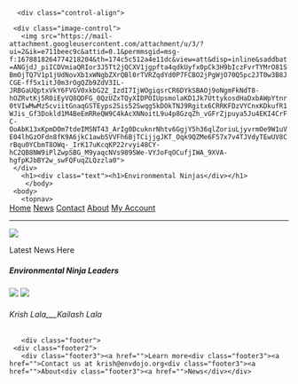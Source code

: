 <html>
  <head>
    <title>Environmental Ninjas.</title>
    <link rel="stylesheet" a href="News.css">
   </head>
 <body>
   
   <div class="header-controls">
     <div class="header">
       <div class="header2"
     
   
      <div class="control-align">
       
     <div class="image-control">
       <img src="https://mail-attachment.googleusercontent.com/attachment/u/3/?ui=2&ik=e711beec9c&attid=0.1&permmsgid=msg-f:1678818264774218204&th=174c5c512a4e11dc&view=att&disp=inline&saddbat=ANGjdJ_piICDVmiaQRIor3J5Tt2jQCXV1jgpfta4qdkUyfx0pCk3H9bIczFvrTYMrO81SBmOjTQ7V1p1jUdNovXb1xWNgbZXrQBl0rTVRZqdYd0P7FCBO2jPgWjO70Q5pc2JT0w3B8JCGE-ff5x1itJ0m3rOgQZb9ZdV3IL-JRBGaUQptxVkY6FVGV0xkbG2Z_IzdI7IjWOgiqsrCR6DYkSBAOj9oNgmFkNdT8-hOZRvtKj5R0iEyVQ8QDFG_0QzUZxTQyXIDPOIUpsmolaKD1Jk7UttykosdHaDxbAWpYtnr0tVIwMwMz5cviitGnaqGSTEyps2Sis52Swqg5kDOkTNJ9Rgitx6CRRKFDzVYCnxKDkufR1WJis_Gf3Dokld1M4BeEmRReQW9C4kAcXNNoitL9u4p8GzqZh_vGFrZjpuya5Ju4EKI4CrFC-OoAbK13xKpmDOm7tdeIMSNT43_ArIg0DcuknrNhtv6GgjY5h36qlZoriuLjyvrmOe9W1uVE04lhGzOFdn8fK9A6jkC1awb5VVFh6BjTCijjgJKT_Oqk9QZMe6F57x7v4TJVdyTEwUV8CrBqu0YCbmT8OWq-_IrK17uKcqKP22rvyi48CY-hC2QB8NW9iPlZwpSBG_M9yaqcNVs989SWe-VYJoFqOCufjIWA_9XVA-hgfpKJbBY2w_swFQFuqZLQzzla0">
     </div>
       <h1><div class="text"><h1>Environmental Ninjas</div></h1>
        </body>
     <body>
       <topnav>
<div class="topnav">
  <a href="http://127.0.0.1:51774/index.html">Home</a>
  <a class="active" href="file:///C:/Users/Krish/Downloads/Envninja/news/News.html">News</a>
  <a href="http://127.0.0.1:52174/contact.html">Contact</a>
  <a href="http://127.0.0.1:52284/about.html">About</a>
  <a href="http://127.0.0.1:52473/myaccount.html">My Account</a>   
 </div>
       </topnav>
       <hr><p><img src="https://mail-attachment.googleusercontent.com/attachment/u/3/?ui=2&ik=e711beec9c&attid=0.1&permmsgid=msg-f:1678907466269005570&th=174cad7201b71702&view=att&disp=inline&saddbat=ANGjdJ9WmE5zqzQ4xRZyDgP-ZNnR0Va_jHe6jCCy3SnjxT_ViMMyTy5XOgj8sdcf2J6Zn3w5fVboA6nccg8K7cEB817-e7-0gnT1CNQdiwUVedQkdgUc_v1CuhwpMbHbsQpxZDj4_tbvHK5YO7ci0jwEiBuuZYW0qCRZdYZGfF14aSxI8nyet_BZDBhG5e-ri5Ulv28NaZi_yE-FKIJj-g6Wjf0M805sODFd2E8aFYHO8YHAZBAnIlC6DZRiuiM9a_GWPMsO4lFRZL0v8i5LwFnEkZvafMn1qDbWD7boaylhlJCATvSDGoiLyTEbLasohzumEWgaj_GbQ8B8heQ651Xqm8Sz0ZOJmExY2-DoWFGoSvDWmD958Nx21llBy-NyAobTPKARLmrD8QD97EM3LBnvHMNL-q8ebbMzVxsRHMoOYZS0vhc0Sll8OyH8MEQeQhk9mTgfn9jYN-MXIcwPcwPPiJXzB-2kllXsev7Sm_t4GATnNE28rNmLD4IzlFCmkQf1GyX_ye9EalCi2CX4u05qbVbncowg3dnTiX91sQbjllIL1ZhImY9OH0ehnFFMPsWRFWzyDnhVv8kJEwvju1lU0Hu6EouXFDZd3JtiWfWKvAJPzpBjIbr57dvr14pVOXAjxyz-XrE425K2UboXlYvAxqQr31vSLUMaPYMKUy3IN41rF7adFVlE2TudxzA"></hr></p><p10>Latest News Here</p10><p11></p11>
     <span>
     <section id="envleaders">
       <h5>Environmental Ninja Leaders</h5>
       <div class="line"></div>
       <img src="https://mail-attachment.googleusercontent.com/attachment/u/3/?ui=2&ik=e711beec9c&attid=0.1&permmsgid=msg-f:1678907466269005570&th=174cad7201b71702&view=att&disp=inline&saddbat=ANGjdJ9WmE5zqzQ4xRZyDgP-ZNnR0Va_jHe6jCCy3SnjxT_ViMMyTy5XOgj8sdcf2J6Zn3w5fVboA6nccg8K7cEB817-e7-0gnT1CNQdiwUVedQkdgUc_v1CuhwpMbHbsQpxZDj4_tbvHK5YO7ci0jwEiBuuZYW0qCRZdYZGfF14aSxI8nyet_BZDBhG5e-ri5Ulv28NaZi_yE-FKIJj-g6Wjf0M805sODFd2E8aFYHO8YHAZBAnIlC6DZRiuiM9a_GWPMsO4lFRZL0v8i5LwFnEkZvafMn1qDbWD7boaylhlJCATvSDGoiLyTEbLasohzumEWgaj_GbQ8B8heQ651Xqm8Sz0ZOJmExY2-DoWFGoSvDWmD958Nx21llBy-NyAobTPKARLmrD8QD97EM3LBnvHMNL-q8ebbMzVxsRHMoOYZS0vhc0Sll8OyH8MEQeQhk9mTgfn9jYN-MXIcwPcwPPiJXzB-2kllXsev7Sm_t4GATnNE28rNmLD4IzlFCmkQf1GyX_ye9EalCi2CX4u05qbVbncowg3dnTiX91sQbjllIL1ZhImY9OH0ehnFFMPsWRFWzyDnhVv8kJEwvju1lU0Hu6EouXFDZd3JtiWfWKvAJPzpBjIbr57dvr14pVOXAjxyz-XrE425K2UboXlYvAxqQr31vSLUMaPYMKUy3IN41rF7adFVlE2TudxzA">
       <img src="https://mail-attachment.googleusercontent.com/attachment/u/3/?ui=2&ik=e711beec9c&attid=0.1&permmsgid=msg-f:1678907466269005570&th=174cad7201b71702&view=att&disp=inline&saddbat=ANGjdJ9WmE5zqzQ4xRZyDgP-ZNnR0Va_jHe6jCCy3SnjxT_ViMMyTy5XOgj8sdcf2J6Zn3w5fVboA6nccg8K7cEB817-e7-0gnT1CNQdiwUVedQkdgUc_v1CuhwpMbHbsQpxZDj4_tbvHK5YO7ci0jwEiBuuZYW0qCRZdYZGfF14aSxI8nyet_BZDBhG5e-ri5Ulv28NaZi_yE-FKIJj-g6Wjf0M805sODFd2E8aFYHO8YHAZBAnIlC6DZRiuiM9a_GWPMsO4lFRZL0v8i5LwFnEkZvafMn1qDbWD7boaylhlJCATvSDGoiLyTEbLasohzumEWgaj_GbQ8B8heQ651Xqm8Sz0ZOJmExY2-DoWFGoSvDWmD958Nx21llBy-NyAobTPKARLmrD8QD97EM3LBnvHMNL-q8ebbMzVxsRHMoOYZS0vhc0Sll8OyH8MEQeQhk9mTgfn9jYN-MXIcwPcwPPiJXzB-2kllXsev7Sm_t4GATnNE28rNmLD4IzlFCmkQf1GyX_ye9EalCi2CX4u05qbVbncowg3dnTiX91sQbjllIL1ZhImY9OH0ehnFFMPsWRFWzyDnhVv8kJEwvju1lU0Hu6EouXFDZd3JtiWfWKvAJPzpBjIbr57dvr14pVOXAjxyz-XrE425K2UboXlYvAxqQr31vSLUMaPYMKUy3IN41rF7adFVlE2TudxzA">
       <h6>Krish Lala<h7><h8>___</h8>Kailash Lala</h7></h6>
       </span>
     
       <div class="footer">
     <div class="footer2">
       <div class="footer3"><a href="">Learn more<div class="footer3"><a href="">Contact us at krish@envdojo.org<div class="footer3"><a href="">About<div class="footer3"><a href="">News</div></div>
</div>
</div>
